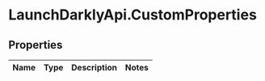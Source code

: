 # LaunchDarklyApi.CustomProperties

## Properties
Name | Type | Description | Notes
------------ | ------------- | ------------- | -------------



